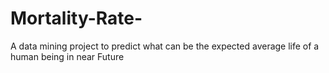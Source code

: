 # Mortality-Rate-
A data mining project to predict what can be the expected average life of a human being in near Future
